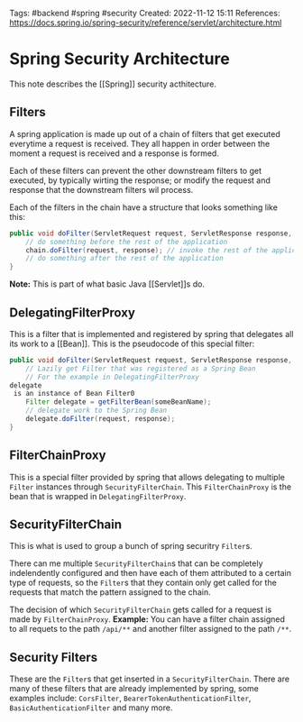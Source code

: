 Tags: #backend #spring #security 
Created: 2022-11-12 15:11
References: https://docs.spring.io/spring-security/reference/servlet/architecture.html

# Spring Security Architecture
This note describes the [[Spring]] security acthitecture.

## Filters
A spring application is made up out of a chain of filters that get executed everytime a request is received. They all happen in order between the moment a request is received and a response is formed.

Each of these filters can prevent the other downstream filters to get executed, by typically wirting the response; or modify the request and response that the downstream filters wil process.

Each of the filters in the chain have a structure that looks something like this:

```java
public void doFilter(ServletRequest request, ServletResponse response, FilterChain chain) {
	// do something before the rest of the application
    chain.doFilter(request, response); // invoke the rest of the application
    // do something after the rest of the application
}
```

**Note:** This is part of what basic Java [[Servlet]]s do.

## DelegatingFilterProxy
This is a filter that is implemented and registered by spring that delegates all its work to a [[Bean]]. This is the pseudocode of this special filter:

```java
public void doFilter(ServletRequest request, ServletResponse response, FilterChain chain) {
	// Lazily get Filter that was registered as a Spring Bean
	// For the example in DelegatingFilterProxy
delegate
 is an instance of Bean Filter0
	Filter delegate = getFilterBean(someBeanName);
	// delegate work to the Spring Bean
	delegate.doFilter(request, response);
}
```

## FilterChainProxy
This is a special filter provided by spring that allows delegating to multiple `Filter` instances through `SecurityFilterChain`. This `FilterChainProxy` is the bean that is wrapped in `DelegatingFilterProxy`.

## SecurityFilterChain
This is what is used to group a bunch of spring securitry `Filter`s.

There can me multiple `SecurityFilterChain`s that can be completely indelendently configured and then have each of them attributed to a certain type of requests, so the `Filter`s that they contain only get called for the requests that match the pattern assigned to the chain.

The decision of which `SecurityFilterChain` gets called for a request is made by `FilterChainProxy`. **Example:** You can have a filter chain assigned to all requets to the path `/api/**` and another filter assigned to the path `/**`.

## Security Filters
These are the `Filter`s that get inserted in a `SecurityFilterChain`. There are many of these filters that are already implemented by spring, some examples include: `CorsFilter`, `BearerTokenAuthenticationFilter`, `BasicAuthenticationFilter` and many more.

